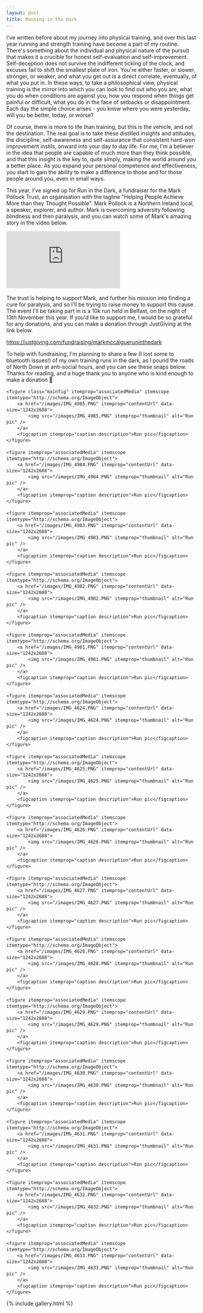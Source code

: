 ```yaml
---
layout: post
title: Running in the Dark
---
```


I've written before about my journey into physical training, and over this last year running and strength training have become a part of my routine. There's something about the individual and physical nature of the pursuit that makes it a crucible for honest self-evaluation and self-improvement. Self-deception does not survive the indifferent ticking of the clock, and excuses fail to shift the smallest plate of iron. You're either faster, or slower, stronger, or weaker, and what you get out is a direct correlate, eventually, of what you put in. In these ways, to take a philosophical view, physical training is the mirror into which you can look to find out who you are, what you do when conditions are against you, how you respond when things get painful or difficult, what you do in the face of setbacks or disappointment. Each day the simple choice arises - you know where you were yesterday, will you be better, today, or worse?

Of course, there is more to life than training, but this is the vehicle, and not the destination. The real goal is to take these distilled insights and attitudes, the discipline, self-awareness and self-assurance that consistent hard-won improvement instils, onward into your day to day life. For me, I'm a believer in the idea that people are capable of much more than they think possible, and that this insight is the key to, quite simply, making the world around you a better place. As you expand your personal competence and effectiveness, you start to gain the ability to make a difference to those and for those people around you, even in small ways.

This year, I've signed up for Run in the Dark, a fundraiser for the Mark Pollock Trust, an organisation with the tagline "Helping People Achieve More than they Thought Possible". Mark Pollock is a Northern Ireland local, a speaker, explorer, and author. Mark is overcoming adversity following blindness and then paralysis, and you can watch some of Mark's amazing story in the video below.

<div class='embed-container'><iframe src='https://www.youtube.com/embed/WvfydcUeXls' frameborder='0' allowfullscreen></iframe></div>

The trust is helping to support Mark, and further his mission into finding a cure for paralysis, and so I'll be trying to raise money to support this cause. The event I'll be taking part in is a 10k run held in Belfast, on the night of 13th November this year. If you'd like to support me, I would be so grateful for any donations, and you can make a donation through JustGiving at the link below.

<a href="https://justgiving.com/fundraising/markmccaigueruninthedark">https://justgiving.com/fundraising/markmccaigueruninthedark</a>

To help with fundraising, I'm planning to share a few (I lost some to bluetooth issues!) of my own training runs in the dark, as I pound the roads of North Down at anti-social hours, and you can see these snaps below. Thanks for reading, and a huge thank you to anyone who is kind enough to make a donation 🙂

<div class="my-gallery" itemscope itemtype="http://schema.org/ImageGallery">

    <figure class="mainfig" itemprop="associatedMedia" itemscope itemtype="http://schema.org/ImageObject">
        <a href="/images/IMG_4985.PNG" itemprop="contentUrl" data-size="1242x2688">
            <img src="/images/IMG_4985.PNG" itemprop="thumbnail" alt="Run pic" />
        </a>
        <figcaption itemprop="caption description">Run pic</figcaption>
    </figure>

    <figure itemprop="associatedMedia" itemscope itemtype="http://schema.org/ImageObject">
        <a href="/images/IMG_4984.PNG" itemprop="contentUrl" data-size="1242x2688">
            <img src="/images/IMG_4984.PNG" itemprop="thumbnail" alt="Run pic" />
        </a>
        <figcaption itemprop="caption description">Run pic</figcaption>
    </figure>

    <figure itemprop="associatedMedia" itemscope itemtype="http://schema.org/ImageObject">
        <a href="/images/IMG_4983.PNG" itemprop="contentUrl" data-size="1242x2688">
            <img src="/images/IMG_4983.PNG" itemprop="thumbnail" alt="Run pic" />
        </a>
        <figcaption itemprop="caption description">Run pic</figcaption>
    </figure>

    <figure itemprop="associatedMedia" itemscope itemtype="http://schema.org/ImageObject">
        <a href="/images/IMG_4982.PNG" itemprop="contentUrl" data-size="1242x2688">
            <img src="/images/IMG_4982.PNG" itemprop="thumbnail" alt="Run pic" />
        </a>
        <figcaption itemprop="caption description">Run pic</figcaption>
    </figure>

    <figure itemprop="associatedMedia" itemscope itemtype="http://schema.org/ImageObject">
        <a href="/images/IMG_4981.PNG" itemprop="contentUrl" data-size="1242x2688">
            <img src="/images/IMG_4981.PNG" itemprop="thumbnail" alt="Run pic" />
        </a>
        <figcaption itemprop="caption description">Run pic</figcaption>
    </figure>

    <figure itemprop="associatedMedia" itemscope itemtype="http://schema.org/ImageObject">
        <a href="/images/IMG_4624.PNG" itemprop="contentUrl" data-size="1242x2688">
            <img src="/images/IMG_4624.PNG" itemprop="thumbnail" alt="Run pic" />
        </a>
        <figcaption itemprop="caption description">Run pic</figcaption>
    </figure>

    <figure itemprop="associatedMedia" itemscope itemtype="http://schema.org/ImageObject">
        <a href="/images/IMG_4625.PNG" itemprop="contentUrl" data-size="1242x2688">
            <img src="/images/IMG_4625.PNG" itemprop="thumbnail" alt="Run pic" />
        </a>
        <figcaption itemprop="caption description">Run pic</figcaption>
    </figure>

    <figure itemprop="associatedMedia" itemscope itemtype="http://schema.org/ImageObject">
        <a href="/images/IMG_4626.PNG" itemprop="contentUrl" data-size="1242x2688">
            <img src="/images/IMG_4626.PNG" itemprop="thumbnail" alt="Run pic" />
        </a>
        <figcaption itemprop="caption description">Run pic</figcaption>
    </figure>

    <figure itemprop="associatedMedia" itemscope itemtype="http://schema.org/ImageObject">
        <a href="/images/IMG_4627.PNG" itemprop="contentUrl" data-size="1242x2688">
            <img src="/images/IMG_4627.PNG" itemprop="thumbnail" alt="Run pic" />
        </a>
        <figcaption itemprop="caption description">Run pic</figcaption>
    </figure>

    <figure itemprop="associatedMedia" itemscope itemtype="http://schema.org/ImageObject">
        <a href="/images/IMG_4628.PNG" itemprop="contentUrl" data-size="1242x2688">
            <img src="/images/IMG_4628.PNG" itemprop="thumbnail" alt="Run pic" />
        </a>
        <figcaption itemprop="caption description">Run pic</figcaption>
    </figure>

    <figure itemprop="associatedMedia" itemscope itemtype="http://schema.org/ImageObject">
        <a href="/images/IMG_4629.PNG" itemprop="contentUrl" data-size="1242x2688">
            <img src="/images/IMG_4629.PNG" itemprop="thumbnail" alt="Run pic" />
        </a>
        <figcaption itemprop="caption description">Run pic</figcaption>
    </figure>

    <figure itemprop="associatedMedia" itemscope itemtype="http://schema.org/ImageObject">
        <a href="/images/IMG_4630.PNG" itemprop="contentUrl" data-size="1242x2688">
            <img src="/images/IMG_4630.PNG" itemprop="thumbnail" alt="Run pic" />
        </a>
        <figcaption itemprop="caption description">Run pic</figcaption>
    </figure>

    <figure itemprop="associatedMedia" itemscope itemtype="http://schema.org/ImageObject">
        <a href="/images/IMG_4631.PNG" itemprop="contentUrl" data-size="1242x2688">
            <img src="/images/IMG_4631.PNG" itemprop="thumbnail" alt="Run pic" />
        </a>
        <figcaption itemprop="caption description">Run pic</figcaption>
    </figure>

    <figure itemprop="associatedMedia" itemscope itemtype="http://schema.org/ImageObject">
        <a href="/images/IMG_4632.PNG" itemprop="contentUrl" data-size="1242x2688">
            <img src="/images/IMG_4632.PNG" itemprop="thumbnail" alt="Run pic" />
        </a>
        <figcaption itemprop="caption description">Run pic</figcaption>
    </figure>

    <figure itemprop="associatedMedia" itemscope itemtype="http://schema.org/ImageObject">
        <a href="/images/IMG_4633.PNG" itemprop="contentUrl" data-size="1242x2688">
            <img src="/images/IMG_4633.PNG" itemprop="thumbnail" alt="Run pic" />
        </a>
        <figcaption itemprop="caption description">Run pic</figcaption>
    </figure>




</div>

{% include gallery.html %}

<style>
        figure{
            max-width: calc(33% - 80px);
            float: left;
        }
        figcaption{
            display: none;
        }
        .mainfig{
            max-width: 40%;
            margin-left: 30%;
            margin-right: 30%;
        }
        .clear-wrapper:after {
  content: "";
  display: table;
  clear: both;
}
        </style>